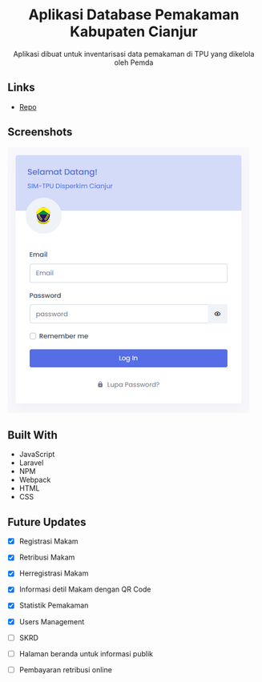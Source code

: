 <h1 align="center">Aplikasi Database Pemakaman Kabupaten Cianjur</h1>

<p align="center">Aplikasi dibuat untuk inventarisasi data pemakaman di TPU yang dikelola oleh Pemda</p>

## Links

- [Repo](https://github.com/ilhamtaufiq/simtpu-v2 "Repo")

## Screenshots

![Home Page](/screenshot/login.png "Home Page")


## Built With

- JavaScript
- Laravel
- NPM
- Webpack
- HTML
- CSS

## Future Updates

- [x] Registrasi Makam
- [x] Retribusi Makam
- [x] Herregistrasi Makam
- [x] Informasi detil Makam dengan QR Code
- [x] Statistik Pemakaman
- [x] Users Management
- [ ] SKRD
- [ ] Halaman beranda untuk informasi publik
- [ ] Pembayaran retribusi online

